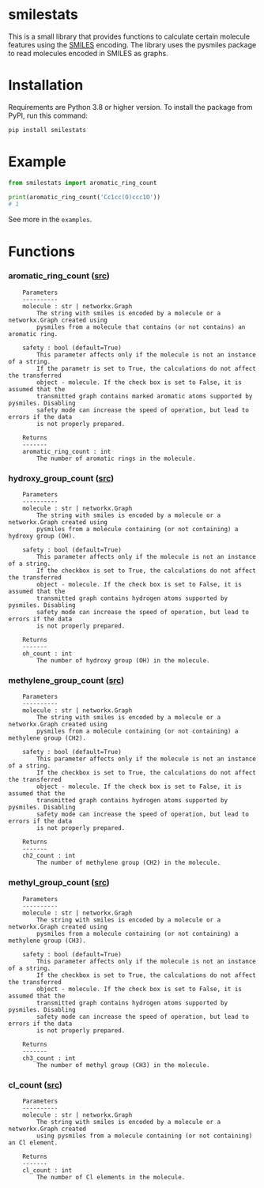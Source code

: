 # smilestats

This is a small library that provides functions to calculate certain molecule features using the [SMILES](http://opensmiles.org/) encoding. The library uses the pysmiles package to read molecules encoded in SMILES as graphs.

# Installation

Requirements are Python 3.8 or higher version. To install the package from PyPI, run this command:

```bash
pip install smilestats
```

# Example

```python
from smilestats import aromatic_ring_count

print(aromatic_ring_count('Cc1cc(O)ccc1O'))
# 1 
```

See more in the `examples`.

# Functions 

### aromatic_ring_count ([src](https://github.com/MikBark/smilestats/blob/master/smilestats/aromatic_ring_count.py))

```
    Parameters
    ----------
    molecule : str | networkx.Graph
        The string with smiles is encoded by a molecule or a networkx.Graph created using
        pysmiles from a molecule that contains (or not contains) an aromatic ring.

    safety : bool (default=True)
        This parameter affects only if the molecule is not an instance of a string.
        If the parametr is set to True, the calculations do not affect the transferred
        object - molecule. If the check box is set to False, it is assumed that the
        transmitted graph contains marked aromatic atoms supported by pysmiles. Disabling
        safety mode can increase the speed of operation, but lead to errors if the data
        is not properly prepared.

    Returns
    -------
    aromatic_ring_count : int
        The number of aromatic rings in the molecule.
```

### hydroxy_group_count ([src](https://github.com/MikBark/smilestats/blob/master/smilestats/hydroxy_group_count.py))

```
    Parameters
    ----------
    molecule : str | networkx.Graph
        The string with smiles is encoded by a molecule or a networkx.Graph created using
        pysmiles from a molecule containing (or not containing) a hydroxy group (OH).

    safety : bool (default=True)
        This parameter affects only if the molecule is not an instance of a string.
        If the checkbox is set to True, the calculations do not affect the transferred
        object - molecule. If the check box is set to False, it is assumed that the
        transmitted graph contains hydrogen atoms supported by pysmiles. Disabling
        safety mode can increase the speed of operation, but lead to errors if the data
        is not properly prepared.

    Returns
    -------
    oh_count : int
        The number of hydroxy group (OH) in the molecule.
```


### methylene_group_count ([src](https://github.com/MikBark/smilestats/blob/master/smilestats/methylene_group_count.py))

```
    Parameters
    ----------
    molecule : str | networkx.Graph
        The string with smiles is encoded by a molecule or a networkx.Graph created using
        pysmiles from a molecule containing (or not containing) a methylene group (CH2).

    safety : bool (default=True)
        This parameter affects only if the molecule is not an instance of a string.
        If the checkbox is set to True, the calculations do not affect the transferred
        object - molecule. If the check box is set to False, it is assumed that the
        transmitted graph contains hydrogen atoms supported by pysmiles. Disabling
        safety mode can increase the speed of operation, but lead to errors if the data
        is not properly prepared.

    Returns
    -------
    ch2_count : int
        The number of methylene group (CH2) in the molecule.
```

### methyl_group_count ([src](https://github.com/MikBark/smilestats/blob/master/smilestats/methyl_group_count.py))

```
    Parameters
    ----------
    molecule : str | networkx.Graph
        The string with smiles is encoded by a molecule or a networkx.Graph created using
        pysmiles from a molecule containing (or not containing) a methylene group (CH3).

    safety : bool (default=True)
        This parameter affects only if the molecule is not an instance of a string.
        If the checkbox is set to True, the calculations do not affect the transferred
        object - molecule. If the check box is set to False, it is assumed that the
        transmitted graph contains hydrogen atoms supported by pysmiles. Disabling
        safety mode can increase the speed of operation, but lead to errors if the data
        is not properly prepared.

    Returns
    -------
    ch3_count : int
        The number of methyl group (CH3) in the molecule.
```

### cl_count ([src](https://github.com/MikBark/smilestats/blob/master/smilestats/cl_count.py))

```
    Parameters
    ----------
    molecule : str | networkx.Graph
        The string with smiles is encoded by a molecule or a  networkx.Graph created
        using pysmiles from a molecule containing (or not containing) an Cl element.

    Returns
    -------
    cl_count : int
        The number of Cl elements in the molecule.
```
